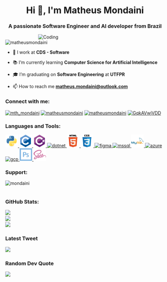 <h1 align="center">Hi 👋, I'm Matheus Mondaini</h1>
<h3 align="center">A passionate Software Engineer and AI developer from Brazil</h3>
<img align="right" alt="Coding" width="400" src="https://cdn.dribbble.com/users/1162077/screenshots/3848914/programmer.gif">

<p align="left"> <img src="https://komarev.com/ghpvc/?username=matheus-mondaini&label=Profile%20views&color=0e75b6&style=flat" alt="matheusmondaini" /> </p>

- 💼 I work at **CDS - Software**

- 📚 I’m currently learning **Computer Science for Artificial Intelligence**

- 🎓 I’m graduating on **Software Engineering** at **UTFPR**

- 📫 How to reach me **matheus.mondaini@outlook.com**

<h3 align="left">Connect with me:</h3>
<p align="left">
<a href="https://twitter.com/mth_mondaini" target="blank"><img align="center" src="https://raw.githubusercontent.com/rahuldkjain/github-profile-readme-generator/master/src/images/icons/Social/twitter.svg" alt="mth_mondaini" height="30" width="40" /></a>
<a href="https://linkedin.com/in/matheusmondaini" target="blank"><img align="center" src="https://raw.githubusercontent.com/rahuldkjain/github-profile-readme-generator/master/src/images/icons/Social/linked-in-alt.svg" alt="matheusmondaini" height="30" width="40" /></a>
<a href="https://instagram.com/matheusmondaini" target="blank"><img align="center" src="https://raw.githubusercontent.com/rahuldkjain/github-profile-readme-generator/master/src/images/icons/Social/instagram.svg" alt="matheusmondaini" height="30" width="40" /></a>
<a href="https://discord.gg/GqkAVwjVDD" target="blank"><img align="center" src="https://raw.githubusercontent.com/rahuldkjain/github-profile-readme-generator/master/src/images/icons/Social/discord.svg" alt="GqkAVwjVDD" height="30" width="40" /></a>
</p>

<h3 align="left">Languages and Tools:</h3>
<p align="left"> 
<a href="https://www.python.org" target="_blank" rel="noreferrer"> <img src="https://raw.githubusercontent.com/devicons/devicon/master/icons/python/python-original.svg" alt="python" width="40" height="40"/> </a> 
<a href="https://www.cprogramming.com/" target="_blank" rel="noreferrer"> <img src="https://raw.githubusercontent.com/devicons/devicon/master/icons/c/c-original.svg" alt="c" width="40" height="40"/> </a> 
<a href="https://www.w3schools.com/cs/" target="_blank" rel="noreferrer"> <img src="https://raw.githubusercontent.com/devicons/devicon/master/icons/csharp/csharp-original.svg" alt="csharp" width="40" height="40"/> </a> 
<a href="https://dotnet.microsoft.com/" target="_blank" rel="noreferrer"> <img src="https://asprise.com/res/img/menu/dotnet.png" alt="dotnet" width="40" height="40"/> </a> 
<a href="https://www.w3.org/html/" target="_blank" rel="noreferrer"> <img src="https://raw.githubusercontent.com/devicons/devicon/master/icons/html5/html5-original-wordmark.svg" alt="html5" width="40" height="40"/> </a> 
<a href="https://www.w3schools.com/css/" target="_blank" rel="noreferrer"> <img src="https://raw.githubusercontent.com/devicons/devicon/master/icons/css3/css3-original-wordmark.svg" alt="css3" width="40" height="40"/> </a> 
<a href="https://www.figma.com/" target="_blank" rel="noreferrer"> <img src="https://www.vectorlogo.zone/logos/figma/figma-icon.svg" alt="figma" width="40" height="40"/> </a> 
<a href="https://www.microsoft.com/en-us/sql-server" target="_blank" rel="noreferrer"> <img src="https://hub.meltano.com/assets/logos/extractors/mssql.png" alt="mssql" width="40" height="40"/> </a> 
<a href="https://www.mysql.com/" target="_blank" rel="noreferrer"> <img src="https://raw.githubusercontent.com/devicons/devicon/master/icons/mysql/mysql-original-wordmark.svg" alt="mysql" width="40" height="40"/> </a> 
<a href="https://azure.microsoft.com/en-in/" target="_blank" rel="noreferrer"> <img src="https://www.vectorlogo.zone/logos/microsoft_azure/microsoft_azure-icon.svg" alt="azure" width="40" height="40"/> </a> 
<a href="https://cloud.google.com" target="_blank" rel="noreferrer"> <img src="https://www.vectorlogo.zone/logos/google_cloud/google_cloud-icon.svg" alt="gcp" width="40" height="40"/> </a> 
<a href="https://www.photoshop.com/en" target="_blank" rel="noreferrer"> <img src="https://raw.githubusercontent.com/devicons/devicon/master/icons/photoshop/photoshop-line.svg" alt="photoshop" width="40" height="40"/> </a> 
<a href="https://sass-lang.com" target="_blank" rel="noreferrer"> <img src="https://raw.githubusercontent.com/devicons/devicon/master/icons/sass/sass-original.svg" alt="sass" width="40" height="40"/> </a> 
</p>

<h3 align="left">Support:</h3>
<p><a href="https://www.buymeacoffee.com/mondaini"> <img align="left" src="https://cdn.buymeacoffee.com/buttons/v2/default-yellow.png" height="50" width="210" alt="mondaini" /></a></p><br><br>

### GitHub Stats:
![](https://github-readme-stats.vercel.app/api?username=matheus-mondaini&theme=midnight-purple&hide_border=false&include_all_commits=false&count_private=false)<br/>
![](https://github-readme-streak-stats.herokuapp.com/?user=matheus-mondaini&theme=midnight-purple&hide_border=false)<br/>
![](https://github-readme-stats.vercel.app/api/top-langs/?username=matheus-mondaini&theme=midnight-purple&hide_border=false&include_all_commits=false&count_private=false&layout=compact)

### Latest Tweet
[![](https://gtce.itsvg.in/api?username=mth_mondaini)](https://github.com/VishwaGauravIn/github-twitter-card-embed)

### Random Dev Quote
![](https://quotes-github-readme.vercel.app/api?type=horizontal&theme=radical)
